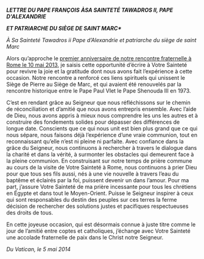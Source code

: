 ***LETTRE DU PAPE FRANÇOIS*** ***À******SA SAINTETÉ TAWADROS II, PAPE D'ALEXANDRIE***

***ET PATRIARCHE DU SIÈGE DE SAINT MARC\****

*À Sa Sainteté Tawadros ii  Pape d’Alexandrie et patriarche du siège de saint Marc*

Alors qu’approche le [premier anniversaire de notre rencontre fraternelle à Rome le 10 mai 2013](http://w2.vatican.va/content/francesco/fr/speeches/2013/may/documents/papa-francesco_20130510_tawadros.html), je saisis cette opportunité d’écrire à Votre Sainteté pour revivre la joie et la gratitude dont nous avons fait l’expérience à cette occasion. Notre rencontre a renforcé ces liens spirituels qui unissent le Siège de Pierre au Siège de Marc, et qui avaient été renouvelés par la rencontre historique entre le Pape Paul VIet le Pape Shenouda III  en 1973.

C’est en rendant grâce au Seigneur que nous réfléchissons sur le chemin de réconciliation et d’amitié que nous avons entrepris ensemble. Avec l’aide de Dieu, nous avons appris à mieux nous comprendre les uns les autres et à construire des fondements solides pour dépasser des différences de longue date. Conscients que ce qui nous unit est bien plus grand que ce qui nous sépare, nous faisons déjà l’expérience d’une vraie communion, tout en reconnaissant qu’elle n’est ni pleine ni parfaite. Avec confiance dans la grâce du Seigneur, nous continuons à rechercher à travers le dialogue dans la charité et dans la vérité, à surmonter les obstacles qui demeurent face à la pleine communion. En construisant sur notre temps de prière commune au cours de la visite de Votre Sainteté à Rome, nous continuons à prier Dieu pour que tous ses fils aussi, nés à une vie nouvelle à travers l’eau du baptême et éclairés par la foi, puissent devenir un dans l’amour. Pour ma part, j’assure Votre Sainteté de ma prière incessante pour tous les chrétiens en Égypte et dans tout le Moyen-Orient. Puisse le Seigneur inspirer à ceux qui sont responsables du destin des peuples sur ces terres la ferme décision de rechercher des solutions justes et pacifiques respectueuses des droits de tous.

En cette joyeuse occasion, qui est désormais connue à juste titre comme le jour de l’amitié entre coptes et catholiques, j’échange avec Votre Sainteté une accolade fraternelle de paix dans le Christ notre Seigneur.

*Du Vatican, le 5 mai 2014*